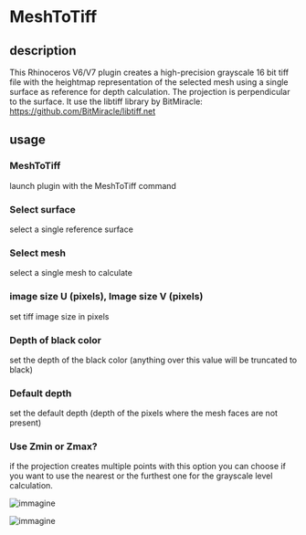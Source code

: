 # MeshToTiff

## description

This Rhinoceros V6/V7 plugin creates a high-precision grayscale 16 bit tiff file with the heightmap representation of the selected mesh using a single surface as reference for depth calculation. The projection is perpendicular to the surface. It use the libtiff library by BitMiracle: https://github.com/BitMiracle/libtiff.net

## usage

### MeshToTiff 
launch plugin with the MeshToTiff command

### Select surface
select a single reference surface

### Select mesh
select a single mesh to calculate

### image size U (pixels), Image size V (pixels)
set tiff image size in pixels

### Depth of black color 
set the depth of the black color (anything over this value will be truncated to black)

### Default depth
set the default depth (depth of the pixels where the mesh faces are not present)

### Use Zmin or Zmax?
if the projection creates multiple points with this option you can choose if you want to use the nearest or the furthest one for the grayscale level calculation.


![immagine](https://user-images.githubusercontent.com/75561495/167575513-010c5865-15ec-4b68-84eb-1783c1a73692.png)




![immagine](https://user-images.githubusercontent.com/75561495/167576300-1748d2fd-aafd-4ee5-b6a6-cdb078e81199.png)
